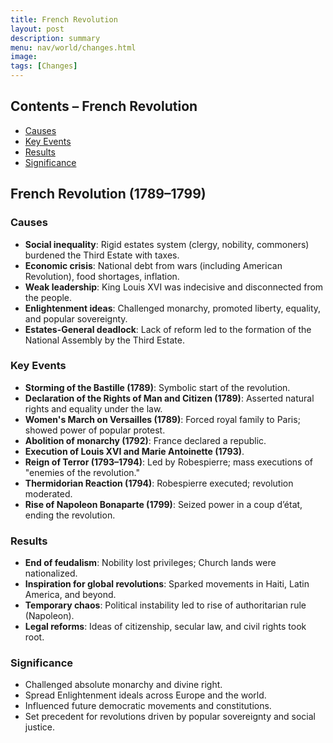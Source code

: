 ```yaml
---
title: French Revolution
layout: post
description: summary
menu: nav/world/changes.html
image: 
tags: [Changes]
---
```


## Contents – French Revolution
- [Causes](#causes)
- [Key Events](#key-events)
- [Results](#results)
- [Significance](#significance)

## French Revolution (1789–1799)

### Causes
- **Social inequality**: Rigid estates system (clergy, nobility, commoners) burdened the Third Estate with taxes.
- **Economic crisis**: National debt from wars (including American Revolution), food shortages, inflation.
- **Weak leadership**: King Louis XVI was indecisive and disconnected from the people.
- **Enlightenment ideas**: Challenged monarchy, promoted liberty, equality, and popular sovereignty.
- **Estates-General deadlock**: Lack of reform led to the formation of the National Assembly by the Third Estate.

### Key Events
- **Storming of the Bastille (1789)**: Symbolic start of the revolution.
- **Declaration of the Rights of Man and Citizen (1789)**: Asserted natural rights and equality under the law.
- **Women's March on Versailles (1789)**: Forced royal family to Paris; showed power of popular protest.
- **Abolition of monarchy (1792)**: France declared a republic.
- **Execution of Louis XVI and Marie Antoinette (1793)**.
- **Reign of Terror (1793–1794)**: Led by Robespierre; mass executions of "enemies of the revolution."
- **Thermidorian Reaction (1794)**: Robespierre executed; revolution moderated.
- **Rise of Napoleon Bonaparte (1799)**: Seized power in a coup d’état, ending the revolution.

### Results
- **End of feudalism**: Nobility lost privileges; Church lands were nationalized.
- **Inspiration for global revolutions**: Sparked movements in Haiti, Latin America, and beyond.
- **Temporary chaos**: Political instability led to rise of authoritarian rule (Napoleon).
- **Legal reforms**: Ideas of citizenship, secular law, and civil rights took root.

### Significance
- Challenged absolute monarchy and divine right.
- Spread Enlightenment ideals across Europe and the world.
- Influenced future democratic movements and constitutions.
- Set precedent for revolutions driven by popular sovereignty and social justice.